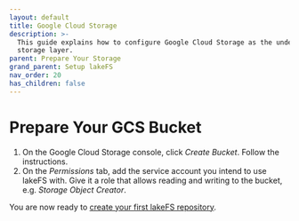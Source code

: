 ```yaml
---
layout: default
title: Google Cloud Storage
description: >-
  This guide explains how to configure Google Cloud Storage as the underlying
  storage layer.
parent: Prepare Your Storage
grand_parent: Setup lakeFS
nav_order: 20
has_children: false
---
```


# Prepare Your GCS Bucket

1. On the Google Cloud Storage console, click _Create Bucket_. Follow the instructions.
2. On the _Permissions_ tab, add the service account you intend to use lakeFS with. Give it a role that allows reading and writing to the bucket, e.g. _Storage Object Creator_.

You are now ready to [create your first lakeFS repository](../create-repo.md).


